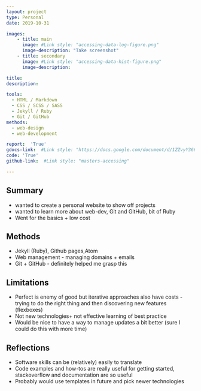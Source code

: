 ```yaml
---
layout: project
type: Personal
date: 2019-10-31

images:
    - title: main
      image: #Link style: "accessing-data-log-figure.png"
      image-description: "Take screenshot"
    - title: secondary
      image: #Link style: "accessing-data-hist-figure.png"
      image-description:

title:
description:

tools:
  - HTML / Markdown
  - CSS / SCSS / SASS
  - Jekyll / Ruby
  - Git / GitHub
methods:
  - web-design
  - web-development

report:  'True'
gdocs-link:  #Link style: "https://docs.google.com/document/d/1ZZvyY366r5glFlgblz3Sf2mJO8DrmmfNOvVCcaETHnQ/"
code: 'True'
github-link:  #Link style: "masters-accessing"

---
```

## Summary
- wanted to create a personal website to show off projects
- wanted to learn more about web-dev, Git and GitHub, bit of Ruby
- Went for the basics + low cost


## Methods
- Jekyll (Ruby), Github pages,Atom
- Web management -  managing domains + emails
- Git + GitHub - definitely helped me grasp this

## Limitations
- Perfect is enemy of good but iterative approaches also have costs - trying to do the right thing and then discovering new features (flexboxes)
- Not new technologies+ not effective learning of best practice
- Would be nice to have a way to manage updates a bit better (sure I could do this with more time)


## Reflections
- Software skills can be (relatively) easily to translate
- Code examples and how-tos are really useful for getting started, stackoverflow and documentation are so useful
- Probably would use templates in future and pick newer technologies
